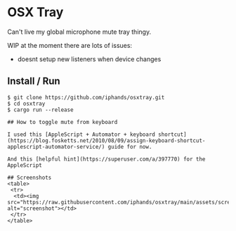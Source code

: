 # OSX Tray

Can't live my global microphone mute tray thingy.

WIP at the moment there are lots of issues:
- doesnt setup new listeners when device changes

## Install / Run
```shell
$ git clone https://github.com/iphands/osxtray.git
$ cd osxtray
$ cargo run --release

## How to toggle mute from keyboard

I used this [AppleScript + Automator + keyboard shortcut](https://blog.fosketts.net/2010/08/09/assign-keyboard-shortcut-applescript-automator-service/) guide for now.

And this [helpful hint](https://superuser.com/a/397770) for the AppleScript

## Screenshots
<table>
 <tr>
  <td><img src="https://raw.githubusercontent.com/iphands/osxtray/main/assets/screenshot.png" alt="screenshot"></td>
 </tr>
</table>
